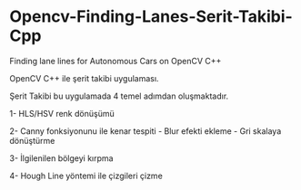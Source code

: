 # Opencv-Finding-Lanes-Serit-Takibi-Cpp
Finding lane lines for Autonomous Cars on OpenCV C++

OpenCV C++ ile şerit takibi uygulaması.

Şerit Takibi bu uygulamada 4 temel adımdan oluşmaktadır.

1- HLS/HSV renk dönüşümü 

2- Canny fonksiyonunu ile kenar tespiti - Blur efekti ekleme - Gri skalaya dönüştürme

3- İlgilenilen bölgeyi kırpma

4- Hough Line yöntemi ile çizgileri çizme
